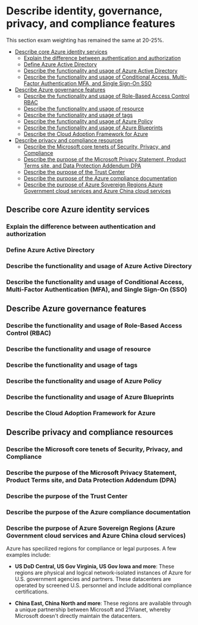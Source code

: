 # Describe identity, governance, privacy, and compliance features

This section exam weighting has remained the same at 20-25%.

<!-- TOC depthfrom:2 depthto:3 -->

- [Describe core Azure identity services](#describe-core-azure-identity-services)
  - [Explain the difference between authentication and authorization](#explain-the-difference-between-authentication-and-authorization)
  - [Define Azure Active Directory](#define-azure-active-directory)
  - [Describe the functionality and usage of Azure Active Directory](#describe-the-functionality-and-usage-of-azure-active-directory)
  - [Describe the functionality and usage of Conditional Access, Multi-Factor Authentication MFA, and Single Sign-On SSO](#describe-the-functionality-and-usage-of-conditional-access-multi-factor-authentication-mfa-and-single-sign-on-sso)
- [Describe Azure governance features](#describe-azure-governance-features)
  - [Describe the functionality and usage of Role-Based Access Control RBAC](#describe-the-functionality-and-usage-of-role-based-access-control-rbac)
  - [Describe the functionality and usage of resource](#describe-the-functionality-and-usage-of-resource)
  - [Describe the functionality and usage of tags](#describe-the-functionality-and-usage-of-tags)
  - [Describe the functionality and usage of Azure Policy](#describe-the-functionality-and-usage-of-azure-policy)
  - [Describe the functionality and usage of Azure Blueprints](#describe-the-functionality-and-usage-of-azure-blueprints)
  - [Describe the Cloud Adoption Framework for Azure](#describe-the-cloud-adoption-framework-for-azure)
- [Describe privacy and compliance resources](#describe-privacy-and-compliance-resources)
  - [Describe the Microsoft core tenets of Security, Privacy, and Compliance](#describe-the-microsoft-core-tenets-of-security-privacy-and-compliance)
  - [Describe the purpose of the Microsoft Privacy Statement, Product Terms site, and Data Protection Addendum DPA](#describe-the-purpose-of-the-microsoft-privacy-statement-product-terms-site-and-data-protection-addendum-dpa)
  - [Describe the purpose of the Trust Center](#describe-the-purpose-of-the-trust-center)
  - [Describe the purpose of the Azure compliance documentation](#describe-the-purpose-of-the-azure-compliance-documentation)
  - [Describe the purpose of Azure Sovereign Regions Azure Government cloud services and Azure China cloud services](#describe-the-purpose-of-azure-sovereign-regions-azure-government-cloud-services-and-azure-china-cloud-services)

<!-- /TOC -->

## Describe core Azure identity services

### Explain the difference between authentication and authorization

### Define Azure Active Directory

### Describe the functionality and usage of Azure Active Directory

### Describe the functionality and usage of Conditional Access, Multi-Factor Authentication (MFA), and Single Sign-On (SSO)

## Describe Azure governance features

### Describe the functionality and usage of Role-Based Access Control (RBAC)

### Describe the functionality and usage of resource

### Describe the functionality and usage of tags

### Describe the functionality and usage of Azure Policy

### Describe the functionality and usage of Azure Blueprints

### Describe the Cloud Adoption Framework for Azure

## Describe privacy and compliance resources

### Describe the Microsoft core tenets of Security, Privacy, and Compliance

### Describe the purpose of the Microsoft Privacy Statement, Product Terms site, and Data Protection Addendum (DPA)

### Describe the purpose of the Trust Center

### Describe the purpose of the Azure compliance documentation

### Describe the purpose of Azure Sovereign Regions (Azure Government cloud services and Azure China cloud services)

Azure has specilized regions for compliance or legal purposes. A few examples include:

* **US DoD Central, US Gov Virginia, US Gov Iowa and more**: These regions are physical and logical network-isolated instances of Azure for U.S. government agencies and partners. These datacenters are operated by screened U.S. personnel and include additional compliance certifications.

* **China East, China North and more**: These regions are available through a unique partnership between Microsoft and 21Vianet, whereby Microsoft doesn't directly maintain the datacenters.
